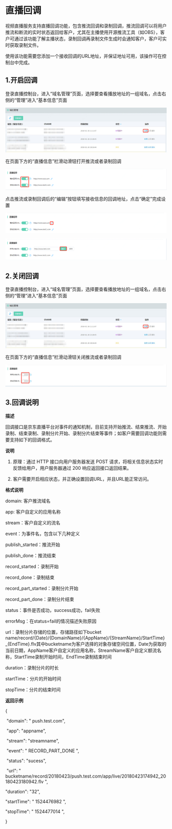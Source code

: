 # 直播回调

视频直播服务支持直播回调功能，包含推流回调和录制回调，推流回调可以将用户推流和断流的实时状态返回给客户，尤其在主播使用开源推流工具（如OBS），客户可通过该功能了解主播状态，录制回调再录制文件生成时会通知客户，客户可实时获取录制文件。

使用该功能需要您添加一个接收回调的URL地址，并保证地址可用，该操作可在控制台中完成。

## 1.开启回调

登录直播控制台，进入“域名管理”页面，选择要查看播放地址的一组域名，点击右侧的“管理”进入“基本信息”页面

![](https://github.com/jdcloudcom/cn/blob/cn-live-video/image/live-video/%E5%9F%9F%E5%90%8D%E7%AE%A1%E7%90%86-%E7%AE%A1%E7%90%86%E6%8C%89%E9%92%AE.jpg)

在页面下方的“直播信息”栏滑动滑钮打开推流或者录制回调

![](https://github.com/jdcloudcom/cn/blob/cn-live-video/image/live-video/%E7%9B%B4%E6%92%AD%E5%9B%9E%E8%B0%83-%E5%9B%9E%E8%B0%83%E5%BC%80%E5%90%AF.png)

点击推流或录制回调后的“编辑”按钮填写接收信息的回调地址，点击“确定”完成设置

![](https://github.com/jdcloudcom/cn/blob/cn-live-video/image/live-video/%E7%9B%B4%E6%92%AD%E5%9B%9E%E8%B0%83-%E5%9B%9E%E8%B0%83%E5%9C%B0%E5%9D%80%E7%BC%96%E8%BE%91.png)

![](https://github.com/jdcloudcom/cn/blob/cn-live-video/image/live-video/%E7%9B%B4%E6%92%AD%E5%9B%9E%E8%B0%83-%E9%85%8D%E7%BD%AE%E7%A1%AE%E5%AE%9A.png)

## 2.关闭回调

登录直播控制台，进入“域名管理”页面，选择要查看播放地址的一组域名，点击右侧的“管理”进入“基本信息”页面

![](https://github.com/jdcloudcom/cn/blob/cn-live-video/image/live-video/%E5%9F%9F%E5%90%8D%E7%AE%A1%E7%90%86-%E7%AE%A1%E7%90%86%E6%8C%89%E9%92%AE.jpg)

在页面下方的“直播信息”栏滑动滑钮关闭推流或者录制回调

![](https://github.com/jdcloudcom/cn/blob/cn-live-video/image/live-video/%E7%9B%B4%E6%92%AD%E5%9B%9E%E8%B0%83-%E5%85%B3%E9%97%AD%E5%9B%9E%E8%B0%83.jpg)

## 3.回调说明

**描述**

回调接口是京东直播平台对事件的通知机制，目前支持开始推流、结束推流、开始录制、结束录制、录制分片开始、录制分片结束等事件；如客户需要回调功能则需要支持如下的回调格式。

**说明**

1.  原理：通过 HTTP 接口向用户服务器发送 POST
    请求，将相关信息状态实时反馈给用户，用户服务器通过 200
    响应返回接口返回结果。

2.  客户需要开启相应状态，并正确设置回调URL，并且URL能正常访问。

**格式说明**

domain: 客户推流域名

app: 客户自定义的应用名称

stream：客户自定义的流名

event：为事件名，包含以下几种定义

publish_started：推流开始

publish_done：推流结束

record_started：录制开始

record_done：录制结束

record_part_started：录制分片开始

record_part_done：录制分片结束

status：事件是否成功，success成功，fail失败

errorMsg：在status=fail的情况描述失败原因

url：录制分片存储的位置，存储路径如下bucket name/record/{Date}/{DomainName}/{AppName}/{StreamName}/StartTime}_{EndTime}.flv其中bucketname为客户选择的对象存储空间位置，Date为获取的当前日期，AppName客户自定义的应用名称，StreamName客户自定义额流名称，StartTime录制开始时间，EndTime录制结束时间

duration：录制分片的时长

startTime：分片的开始时间

stopTime：分片的结束时间

**返回示例**

{

 "domain": " push.test.com",

 "app": "appname",

 "stream": "streamname",

 "event": " RECORD_PART_DONE ",

 "status": "sucess",

 "url": "
bucketname/record/20180423/push.test.com/app/live/20180423174942_20180423180942.flv
",

"duration": "32",

"startTime": " 1524476982 ",

"stopTime": " 1524477014 ",

}
